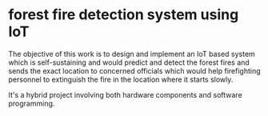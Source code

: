 # forest fire detection system using IoT

The objective of this work is to design and implement an IoT based system which is self-sustaining and would predict and detect the forest fires and sends the exact location to concerned officials which would help firefighting personnel to extinguish the fire in the location where it starts slowly.

It's a hybrid project involving both hardware components and software programming.
